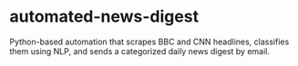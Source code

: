 # automated-news-digest
Python-based automation that scrapes BBC and CNN headlines, classifies them using NLP, and sends a categorized daily news digest by email.
